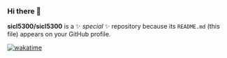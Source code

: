 <div >

### Hi there 👋

**sicl5300/sicl5300** is a ✨ _special_ ✨ repository because its `README.md` (this file) appears on your GitHub profile.

[![wakatime](https://wakatime.com/badge/user/c5e4444e-f3d5-49e3-8604-6f50163323d1.svg)](https://wakatime.com/@c5e4444e-f3d5-49e3-8604-6f50163323d1)

<!--[Avatar Source](https://www.pixiv.net/artworks/92898989)-->

</div>

<!-- signed by sin100xx -->

